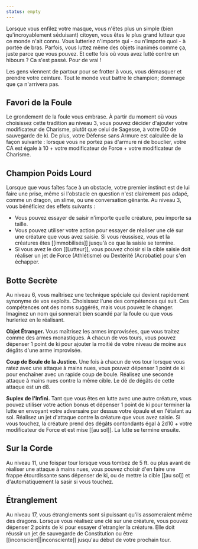 ```yaml
---
status: empty
---
```

Lorsque vous enfilez votre masque, vous n'êtes plus un simple (bien qu'incroyablement séduisant) citoyen, vous êtes le plus grand lutteur que ce monde n'ait connu. Vous lutteriez n'importe qui - ou n'importe quoi - à portée de bras. Parfois, vous luttez même des objets inanimés comme ça, juste parce que vous pouvez. Et cette fois où vous avez lutté contre un hibours ? Ca s'est passé. Pour de vrai !

Les gens viennent de partour pour se frotter à vous, vous démasquer et prendre votre ceinture. Tout le monde veut battre le champion; dommage que ça n'arrivera pas.

## Favori de la Foule

Le grondement de la foule vous embrase. À partir du moment où vous choisissez cette tradition au niveau 3, vous pouvez décider d'ajouter votre modificateur de Charisme, plutôt que celui de Sagesse, à votre DD de sauvegarde de ki. De plus, votre Défense sans Armure est calculée de la façon suivante : lorsque vous ne portez pas d'armure ni de bouclier, votre CA est égale à 10 + votre modificateur de Force + votre modificateur de Charisme.

## Champion Poids Lourd

Lorsque que vous faîtes face à un obstacle, votre premier instinct est de lui faire une prise, même si l'obstacle en question n'est clairement pas adapé, comme un dragon, un slime, ou une conversation gênante. Au niveau 3, vous bénéficiez des effets suivants : 

 - Vous pouvez essayer de saisir n'importe quelle créature, peu importe sa taille.
 - Vous pouvez utiliser votre action pour essayer de réaliser une clé sur une créature que vous avez saisie. Si vous réussisez, vous et la créatures êtes [[immobilisés]] jusqu'à ce que la saisie se termine.
 - Si vous avez le don [[Lutteur]], vous pouvez choisir si la cible saisie doit réaliser un jet de Force (Athlétisme) ou Dextérité (Acrobatie) pour s'en échapper.

## Botte Secrète

Au niveau 6, vous maîtrisez une technique spéciale qui devient rapidement synonyme de vos exploits. Choisissez l'une des compétences qui suit. Ces compétences ont des noms suggérés, mais vous pouvez le changer. Imaginez un nom qui sonnerait bien scandé par la foule ou que vous hurleriez en le réalisant.

**Objet Étranger.** Vous maîtrisez les armes improvisées, que vous traitez comme des armes monastiques. À chacun de vos tours, vous pouvez dépenser 1 point de ki pour ajouter la moitié de votre niveau de moine aux dégâts d'une arme improvisée.

**Coup de Boule de la Justice.** Une fois à chacun de vos tour lorsque vous ratez avec une attaque à mains nues, vous pouvez dépenser 1 point de ki pour enchaîner avec un rapide coup de boule. Réalisez une seconde attaque à mains nues contre la même cible. Le dé de dégâts de cette attaque est un d8.

**Suplex de l'Infini.** Tant que vous êtes en lutte avec une autre créature, vous pouvez utiliser votre action bonus et dépenser 1 point de ki pour terminer la lutte en envoyant votre adversaire par dessus votre épaule et en l'étalant au sol. Réalisez un jet d'attaque contre la créature que vous avez saisie. Si vous touchez, la créature prend des dégâts contondants égal à 2d10 + votre modificateur de Force et est mise [[au sol]]. La lutte se termine ensuite.

## Sur la Corde

Au niveau 11, une foispar tour lorsque vous tombez de 5 ft. ou plus avant de réaliser une attaque à mains nues, vous pouvez choisir d'en faire une frappe étourdissante sans dépenser de ki, ou de mettre la cible [[au sol]] et d'automatiquement la sasir si vous touchez.

## Étranglement

Au niveau 17, vous étranglements sont si puissant qu'ils assomeraient même des dragons. Lorsque vous réalisez une clé sur une créature, vous pouvez dépenser 2 points de ki pour essayer d'etrangler la créature. Elle doit réussir un jet de sauvegarde de Constitution ou être [[inconscient||inconsciente]] jusqu'au début de votre prochain tour.
   

